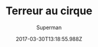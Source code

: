 ---
tmdb_id: '145977'
title: Terreur au cirque
original_title: Terror on the Midway
author: Superman
img_name: terrorOnMidway.jpg
release_date: '1942-08-30'
synopsis: ''
tags:
- Superman
- Fleischer
category:
- Dessins Animés
youtube_url: ''
vimeo_url: ''
archive_url: ''
dailymotion_url: //www.dailymotion.com/embed/video/x6h1b9b
cast: 'Joan Alexander,Bud Collyer,Jack Mercer,Julian Noa'
crew: 'Dave Fleischer,Jerry Siegel,Joe Shuster,Jay Morton,Dan Gordon'
imdb_id: tt0035422
adult: 'false'
date: '2017-03-30T13:18:55.988Z'
---